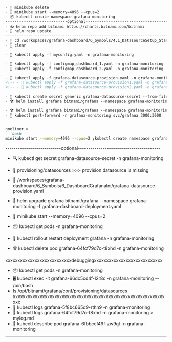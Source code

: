 ```markdown
- 🚜 minikube delete
- 🚀 minikube start --memory=4096 --cpus=2 
- 📦 kubectl create namespace grafana-monitoring 
---------------------------optional----------------------------------------
- 📥 helm repo add bitnami https://charts.bitnami.com/bitnami  
- 🔄 helm repo update 
-------------------------------------------------------------------------
- 📂 cd /workspaces/grafana-dashboard/6_Symbols/4.1_DatasourceSetup_StandAlone
- 🧹 clear

- 📄 kubectl apply -f myconfig.yaml -n grafana-monitoring 

- 📄 kubectl apply -f configmap_dashboard_1.yaml -n grafana-monitoring
- 📄 kubectl apply -f configmap_dashboard_2.yaml -n grafana-monitoring

- 📄 kubectl apply -f grafana-datasource-provision.yaml -n grafana-monitoring
<!-- - 📄 kubectl apply -f grafana-datasource-provision1.yaml -n grafana-monitoring -->
<!-- - 📄 kubectl apply -f grafana-datasource-provision2.yaml -n grafana-monitoring -->

- 🔐 kubectl create secret generic grafana-datasource-secret --from-file=datasource-secret.yaml -n grafana-monitoring
- 🛠️ helm install grafana bitnami/grafana --namespace grafana-monitoring -f grafana-dashboard-deployment.yaml --dry-run --debug

- 🛠️ helm install grafana bitnami/grafana --namespace grafana-monitoring -f grafana-dashboard-deployment.yaml
- 🔌 kubectl port-forward -n grafana-monitoring svc/grafana 3000:3000  


oneliner > 
```bash
minikube start --memory=4096 --cpus=2 ;kubectl create namespace grafana-monitoring ; kubectl apply -f myconfig.yaml -n grafana-monitoring ;kubectl apply -f configmap_dashboard_1.yaml -n grafana-monitoring;kubectl apply -f configmap_dashboard_2.yaml -n grafana-monitoring;kubectl create secret generic grafana-datasource-secret --from-file=datasource-secret.yaml -n grafana-monitoring;helm install grafana bitnami/grafana --namespace grafana-monitoring -f grafana-dashboard-deployment.yaml;kubectl port-forward -n grafana-monitoring svc/grafana 3000:3000
```

---------------------------optional----------------------------------------
- 🔍 kubectl get secret grafana-datasource-secret -n grafana-monitoring
- 📂 provisioning/datasources >>> provision datasource is missing
- 📂 /workspaces/grafana-dashboard/6_Symbols/6_DashboardGrafanaIni/grafana-datasource-provision.yaml

- 🔄 helm upgrade grafana bitnami/grafana --namespace grafana-monitoring -f grafana-dashboard-deployment.yaml 
- 🚀 minikube start --memory=4096 --cpus=2 
- 📦 kubectl get pods -n grafana-monitoring
- 🔄 kubectl rollout restart deployment grafana -n grafana-monitoring 
- 🗑️ kubectl delete pod grafana-64fcf79d7c-t8xhd  -n grafana-monitoring

xxxxxxxxxxxxxxxxxxxxxxxxxxxdebuggingxxxxxxxxxxxxxxxxxxxxxxxxxxxx
- 📦 kubectl get pods -n grafana-monitoring
- 🖥️ kubectl exec -it grafana-66dc5cd4f-l2r8c -n grafana-monitoring -- /bin/bash
- ls /opt/bitnami/grafana/conf/provisioning/datasources
xxxxxxxxxxxxxxxxxxxxxxxxxxxxxxxxxxxxxxxxxxxxxxxxxxxxxxxxxxxxxxxxx
- 📜 kubectl logs grafana-5f8bc665d9-rthn9 -n grafana-monitoring
- 📜 kubectl logs grafana-64fcf79d7c-t8xhd  -n grafana-monitoring > mylog.md
- 📝 kubectl describe pod grafana-6fbbccf49f-zw9gl  -n grafana-monitoring
-------------------------------------------------------------------------
```
